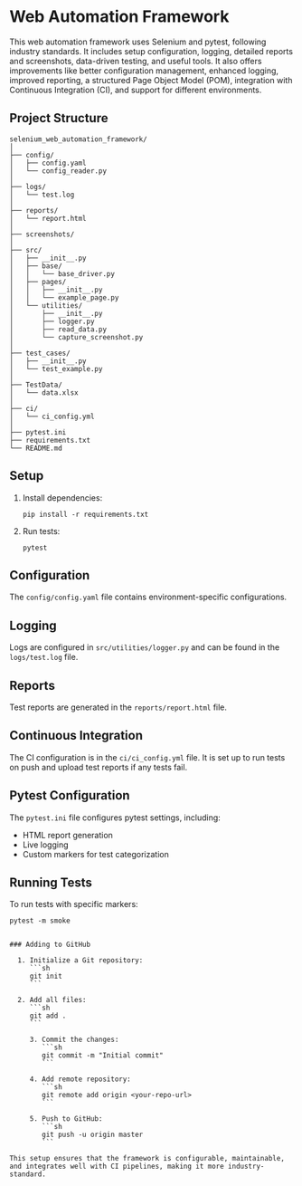 # Web Automation Framework

This web automation framework uses Selenium and pytest, following industry standards. It includes setup configuration, logging, detailed reports and screenshots, data-driven testing, and useful tools. It also offers improvements like better configuration management, enhanced logging, improved reporting, a structured Page Object Model (POM), integration with Continuous Integration (CI), and support for different environments.

## Project Structure

    selenium_web_automation_framework/
    │
    ├── config/
    │   ├── config.yaml
    │   └── config_reader.py
    │
    ├── logs/
    │   └── test.log
    │
    ├── reports/
    │   └── report.html
    │
    ├── screenshots/
    │
    ├── src/
    │   ├── __init__.py
    │   ├── base/
    │   │   └── base_driver.py
    │   ├── pages/
    │   │   ├── __init__.py
    │   │   └── example_page.py
    │   └── utilities/
    │       ├── __init__.py
    │       ├── logger.py
    │       ├── read_data.py
    │       └── capture_screenshot.py
    │
    ├── test_cases/
    │   ├── __init__.py
    │   └── test_example.py
    │
    ├── TestData/
    │   └── data.xlsx
    │
    ├── ci/
    │   └── ci_config.yml
    │
    ├── pytest.ini
    ├── requirements.txt
    └── README.md

## Setup

1. Install dependencies:
   ```
   pip install -r requirements.txt
   ```

2. Run tests:
   ```
   pytest
   ```

## Configuration

The `config/config.yaml` file contains environment-specific configurations.

## Logging

Logs are configured in `src/utilities/logger.py` and can be found in the `logs/test.log` file.

## Reports

Test reports are generated in the `reports/report.html` file.

## Continuous Integration

The CI configuration is in the `ci/ci_config.yml` file. It is set up to run tests on push and upload test reports if any tests fail.

## Pytest Configuration

The `pytest.ini` file configures pytest settings, including:
- HTML report generation
- Live logging
- Custom markers for test categorization

## Running Tests

To run tests with specific markers:
```
pytest -m smoke
```
```

### Adding to GitHub

  1. Initialize a Git repository:
     ```sh
     git init
     ```
  
  2. Add all files:
     ```sh
     git add .
     ```
  
     3. Commit the changes:
        ```sh
        git commit -m "Initial commit"
        ```
  
     4. Add remote repository:
        ```sh
        git remote add origin <your-repo-url>
        ```
  
     5. Push to GitHub:
        ```sh
        git push -u origin master
        ```

This setup ensures that the framework is configurable, maintainable, and integrates well with CI pipelines, making it more industry-standard.
